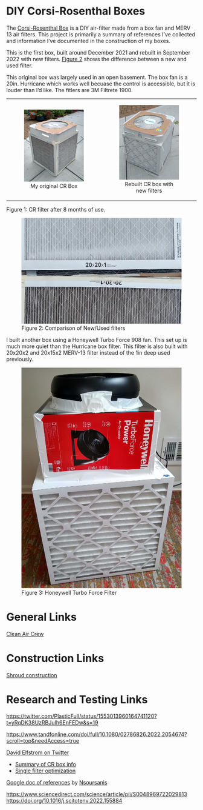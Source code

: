DIY Corsi-Rosenthal Boxes
================

The [Corsi-Rosenthal Box](https://cleanaircrew.org/box-fan-filters/) is
a DIY air-filter made from a box fan and MERV 13 air filters. This
project is primarily a summary of references I’ve collected and
information I’ve documented in the construction of my boxes.

This is the first box, built around December 2021 and rebuilt in
September 2022 with new filters. [Figure 2](#fig-new-used-compare) shows
the difference between a new and used filter.

This original box was largely used in an open basement. The box fan is a
20in. Hurricane which works well becuase the control is accessible, but
it is louder than I’d like. The fitlers are 3M Filtrete 1900.

<div>

<table>
<colgroup>
<col style="width: 50%" />
<col style="width: 50%" />
</colgroup>
<tbody>
<tr class="odd">
<td style="text-align: center;"><div width="50.0%"
data-layout-align="center">
<figure>
<img src="img/Original_Box_used_crop.jpg" data-fig.extended="false"
alt="My original CR Box" />
<figcaption aria-hidden="true">My original CR Box</figcaption>
</figure>
</div></td>
<td style="text-align: center;"><div width="50.0%"
data-layout-align="center">
<figure>
<img src="img/cr_box_new_crop.jpg" data-fig.extended="false"
alt="Rebuilt CR box with new filters" />
<figcaption aria-hidden="true">Rebuilt CR box with new
filters</figcaption>
</figure>
</div></td>
</tr>
</tbody>
</table>

Figure 1: CR filter after 8 months of use.

</div>

<figure>
<img src="img/new_used_filter_compare.jpg" id="fig-new-used-compare"
alt="Figure 2: Comparison of New/Used filters" />
<figcaption aria-hidden="true">Figure 2: Comparison of New/Used
filters</figcaption>
</figure>

I built another box using a Honeywell Turbo Force 908 fan. This set up
is much more quiet than the Hurricane box filter. This filter is also
built with 20x20x2 and 20x15x2 MERV-13 filter instead of the 1in deep
used previously.

<figure>
<img src="img/cr_box_new_honeywell_crop.jpg" id="fig-honeywell"
alt="Figure 3: Honeywell Turbo Force Filter" />
<figcaption aria-hidden="true">Figure 3: Honeywell Turbo Force
Filter</figcaption>
</figure>

# General Links

[Clean Air Crew](https://cleanaircrew.org/box-fan-filters/)

# Construction Links

[Shroud
construction](https://www.texairfilters.com/how-to-improve-the-efficiency-of-the-box-fan-and-merv-13-filter-air-cleaner/)

# Research and Testing Links

https://twitter.com/PlasticFull/status/1553013960164741120?t=yRqDK38UzRBJuIh6EnFEDw&s=19

https://www.tandfonline.com/doi/full/10.1080/02786826.2022.2054674?scroll=top&needAccess=true

[David Elfstrom on Twitter](https://twitter.com/DavidElfstrom)

- [Summary of CR box
  info](https://twitter.com/i/events/1404235721955811334)
- [Single filter
  optimization](https://twitter.com/davidelfstrom/status/1429624925548171265)

[Google doc of
references](https://docs.google.com/document/d/1RtNl0xYykWiAvYTw280keD50XkFzOIK_W4BNS9tln7c/edit)
by [Nsoursanis](https://twitter.com/Nsousanis)

https://www.sciencedirect.com/science/article/pii/S0048969722029813
https://doi.org/10.1016/j.scitotenv.2022.155884
